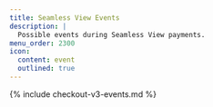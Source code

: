```yaml
---
title: Seamless View Events
description: |
  Possible events during Seamless View payments.
menu_order: 2300
icon:
  content: event
  outlined: true
---
```


{% include checkout-v3-events.md %}
